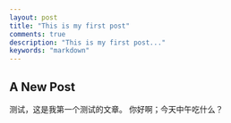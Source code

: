 ```yaml
---
layout: post
title: "This is my first post"
comments: true
description: "This is my first post..."
keywords: "markdown"
---
```


## A New Post

测试，这是我第一个测试的文章。
你好啊；今天中午吃什么？
